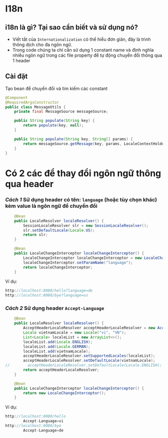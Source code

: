 # I18n

## i18n là gì? Tại sao cần biết và sử dụng nó?

- Viết tắt của `Internationalization` có thể hiểu đơn giản, đây là trình thông dịch cho đa ngôn ngữ.
- Trong code chúng ta chỉ cần sử dụng 1 constant name và định nghĩa nhiều ngôn ngữ trong các file property để tự động chuyển đổi thông qua 1 header

## Cài đặt

Tạo bean để chuyển đổi và tìm kiếm các constant

```java
@Component
@RequiredArgsConstructor
public class MessageUtils {
    private final MessageSource messageSource;

    public String populate(String key) {
        return populate(key, null);
    }

    public String populate(String key, String[] params) {
        return messageSource.getMessage(key, params, LocaleContextHolder.getLocale());
    }
}

```

# Có 2 các để thay đổi ngôn ngữ thông qua header


### *Cách 1* Sử dụng header có tên: `language`  (hoặc tùy chọn khác) kèm value là ngôn ngữ để chuyển đổi

```java
    @Bean
    public LocaleResolver localeResolver() {
        SessionLocaleResolver slr = new SessionLocaleResolver();
        slr.setDefaultLocale(Locale.US);
        return slr;
    }

    @Bean
    public LocaleChangeInterceptor localeChangeInterceptor() {
        LocaleChangeInterceptor localeChangeInterceptor = new LocaleChangeInterceptor();
        localeChangeInterceptor.setParamName("language");
        return localeChangeInterceptor;
    }

```

Ví dụ:
```java
http://localhost:8080/hello?language=de
http://localhost:8080/bye?language=us

```

### *Cách 2* Sử dụng header `Accept-Language`

```java
    @Bean
    public LocaleResolver localeResolver() {
        AcceptHeaderLocaleResolver acceptHeaderLocaleResolver = new AcceptHeaderLocaleResolver();
        Locale vietnamLocale = new Locale("vi", "VN");
        List<Locale> localeList = new ArrayList<>();
        localeList.add(Locale.ENGLISH);
        localeList.add(Locale.GERMAN);
        localeList.add(vietnamLocale);
        acceptHeaderLocaleResolver.setSupportedLocales(localeList);
        acceptHeaderLocaleResolver.setDefaultLocale(vietnamLocale);
//        acceptHeaderLocaleResolver.setDefaultLocale(Locale.ENGLISH);
        return acceptHeaderLocaleResolver;
    }

    @Bean
    public LocaleChangeInterceptor localeChangeInterceptor() {
        return new LocaleChangeInterceptor();
    }
```

Ví dụ:
```java
http://localhost:8080/hello
        Accept-Language=vi
http://localhost:8080/bye
        Accept-Language=de
```





